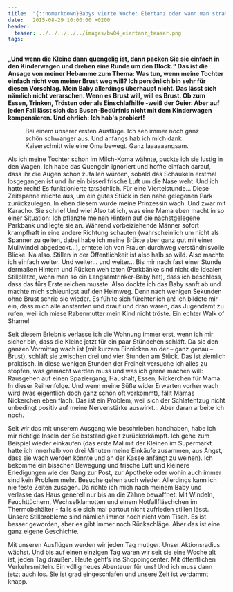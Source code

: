 ```yaml
---
title:  "{::nomarkdown}Babys vierte Woche: Eiertanz oder wann man strategisch am besten das Haus verlässt{:/}"
date:   2015-08-29 10:00:00 +0200
header:
  teaser: ../../../../../images/bw04_eiertanz_teaser.png
tags:
---
```

**​„Und wenn die Kleine dann quengelig ist, dann packen Sie sie einfach in den Kinderwagen und drehen eine Runde um den Block.“ Das ist die Ansage von meiner Hebamme zum Thema: Was tun, wenn meine Tochter einfach nicht von meiner Brust weg will? Ich persönlich bin sehr für diesen Vorschlag. Mein Baby allerdings überhaupt nicht. Das lässt sich nämlich nicht verarschen. Wenn es Brust will, will es Brust. Ob zum Essen, Trinken, Trösten oder als Einschlafhilfe -weiß der Geier. Aber auf jeden Fall lässt sich das Busen-Bedürfnis nicht mit dem Kinderwagen kompensieren. Und ehrlich: Ich hab's probiert!**

<figure>
  <img src="../../../../../images/bw04_eiertanz.jpg" alt="">
  <figcaption>Bei einem unserer ersten Ausflüge. Ich seh immer noch ganz schön schwanger aus. Und anfangs hab ich mich dank Kaiserschnitt wie eine Oma bewegt. Ganz laaaaaangsam.</figcaption>
</figure>

Als ich meine Tochter schon im Milch-Koma wähnte, puckte ich sie lustig in den Wagen. Ich habe das Quengeln ignoriert und hoffte einfach darauf, dass ihr die Augen schon zufallen würden, sobald das Schaukeln erstmal losgegangen ist und ihr ein bisserl frische Luft um die Nase weht. Und ich hatte recht! Es funktionierte tatsächlich. Für eine Viertelstunde... Diese Zeitspanne reichte aus, um ein gutes Stück in den nahe gelegenen Park zurückzulegen. In eben diesem wurde meine Prinzessin wach. Und zwar mit Karacho. Sie schrie! Und wie! Also tat ich, was eine Mama eben macht in so einer Situation: Ich pflanzte meinen Hintern auf die nächstgelegene Parkbank und legte sie an. Während vorbeiziehende Männer sofort krampfhaft in eine andere Richtung schauten (wahrscheinlich um nicht als Spanner zu gelten, dabei habe ich meine Brüste aber ganz gut mit einer Mullwindel abgedeckt…), erntete ich von Frauen durchweg verständnisvolle Blicke. Na also. Stillen in der Öffentlichkeit ist also halb so wild. Also machte ich einfach weiter. Und weiter… und weiter… Bis mir nach fast einer Stunde dermaßen Hintern und Rücken weh taten (Parkbänke sind nicht die idealen Stillplätze, wenn man so ein Langsamtrinker-Baby hat), dass ich beschloss, dass das fürs Erste reichen musste. Also dockte ich das Baby sanft ab und machte mich schleunigst auf den Heimweg. Denn nach wenigen Sekunden ohne Brust schrie sie wieder. Es fühlte sich fürchterlich an! Ich bildete mir ein, dass mich alle anstarrten und drauf und dran waren, das Jugendamt zu rufen, weil ich miese Rabenmutter mein Kind nicht tröste. Ein echter Walk of Shame!

Seit diesem Erlebnis verlasse ich die Wohnung immer erst, wenn ich mir sicher bin, dass die Kleine jetzt für ein paar Stündchen schläft. Da sie den ganzen Vormittag wach ist (mit kurzem Einnicken an der – ganz genau – Brust), schläft sie zwischen drei und vier Stunden am Stück. Das ist ziemlich praktisch. In diese wenigen Stunden der Freiheit versuche ich alles zu stopfen, was gemacht werden muss und was ich gerne machen will: Rausgehen auf einen Spaziergang, Haushalt, Essen, Nickerchen für Mama. In dieser Reihenfolge. Und wenn meine Süße wider Erwarten vorher wach wird (was eigentlich doch ganz schön oft vorkommt), fällt Mamas Nickerchen eben flach. Das ist ein Problem, weil sich der Schlafentzug nicht unbedingt positiv auf meine Nervenstärke auswirkt… Aber daran arbeite ich noch.

Seit wir das mit unserem Ausgang wie beschrieben handhaben, habe ich mir richtige Inseln der Selbstständigkeit zurückerkämpft. Ich gehe zum Beispiel wieder einkaufen (das erste Mal mit der Kleinen im Supermarkt hatte ich innerhalb von drei Minuten meine Einkäufe zusammen, aus Angst, dass sie wach werden könnte und an der Kasse anfängt zu weinen). Ich bekomme ein bisschen Bewegung und frische Luft und kleinere Erledigungen wie der Gang zur Post, zur Apotheke oder wohin auch immer sind kein Problem mehr. Besuche gehen auch wieder. Allerdings kann ich nie feste Zeiten zusagen. Da richte ich mich nach meinem Baby und verlasse das Haus generell nur bis an die Zähne bewaffnet. Mit Windeln, Feuchttüchern, Wechselklamotten und einem Notfallfläschchen im Thermobehälter - falls sie sich mal partout nicht zufrieden stillen lässt. Unsere Stillprobleme sind nämlich immer noch nicht vom Tisch. Es ist besser geworden, aber es gibt immer noch Rückschläge. Aber das ist eine ganz eigene Geschichte.

Mit unseren Ausflügen werden wir jeden Tag mutiger. Unser Aktionsradius wächst. Und bis auf einen einzigen Tag waren wir seit sie eine Woche alt ist, jeden Tag draußen. Heute geht’s ins Shoppingcenter. Mit öffentlichen Verkehrsmitteln. Ein völlig neues Abenteuer für uns! Und ich muss dann jetzt auch los. Sie ist grad eingeschlafen und unsere Zeit ist verdammt knapp.  